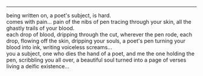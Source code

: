 ___

being written on, a poet's subject, is hard.  
comes with pain... 
pain of the nibs of pen tracing through your skin,   all the ghastly trails of your blood.   
each drop of blood, dripping through the cut, wherever the pen rode, each drop, flowing off the skin, dripping your souls, a poet's pen turning your blood into ink, writing voiceless screams...  
you a subject, one who dies the hand of a poet, and me the one holding the pen, scribbling you all over, a beautiful soul turned into a page of verses living a deific existence...